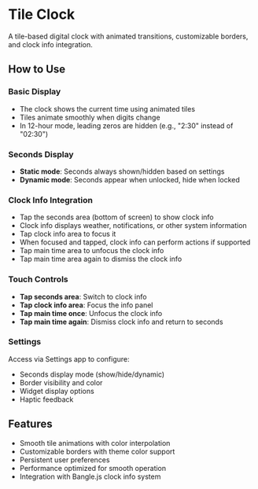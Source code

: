 # Tile Clock

A tile-based digital clock with animated transitions, customizable borders, and clock info integration.

## How to Use

### Basic Display
- The clock shows the current time using animated tiles
- Tiles animate smoothly when digits change
- In 12-hour mode, leading zeros are hidden (e.g., "2:30" instead of "02:30")

### Seconds Display
- **Static mode**: Seconds always shown/hidden based on settings
- **Dynamic mode**: Seconds appear when unlocked, hide when locked

### Clock Info Integration
- Tap the seconds area (bottom of screen) to show clock info
- Clock info displays weather, notifications, or other system information
- Tap clock info area to focus it
- When focused and tapped, clock info can perform actions if supported
- Tap main time area to unfocus the clock info
- Tap main time area again to dismiss the clock info

### Touch Controls
- **Tap seconds area**: Switch to clock info
- **Tap clock info area**: Focus the info panel
- **Tap main time once**: Unfocus the clock info
- **Tap main time again**: Dismiss clock info and return to seconds

### Settings
Access via Settings app to configure:
- Seconds display mode (show/hide/dynamic)
- Border visibility and color
- Widget display options
- Haptic feedback

## Features
- Smooth tile animations with color interpolation
- Customizable borders with theme color support
- Persistent user preferences
- Performance optimized for smooth operation
- Integration with Bangle.js clock info system